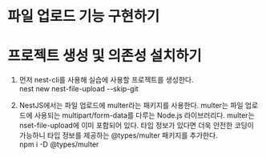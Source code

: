 # **파일 업로드 기능 구현하기**  
# **프로젝트 생성 및 의존성 설치하기**  
1. 먼저 nest-cli를 사용해 실습에 사용할 프로젝트를 생성한다.  
nest new nest-file-upload --skip-git  
  
2. NestJS에서는 파일 업로드에 multer라는 패키지를 사용한다. multer는 파일 업로드에 사용되는 multipart/form-data를 다루는 Node.js 라이브러리다. 
multer는 nset-file-upload에 이미 포함되어 있다. 타입 정보가 있다면 더욱 안전한 코딩이 가능하니 타입 정보를 제공하는 @types/multer 패키지를 추가한다.  
npm i -D @types/multer  
  
